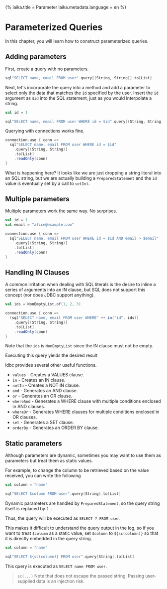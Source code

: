 {%
  laika.title = Parameter
  laika.metadata.language = en
%}

# Parameterized Queries

In this chapter, you will learn how to construct parameterized queries.

## Adding parameters

First, create a query with no parameters.

```scala
sql"SELECT name, email FROM user".query[(String, String)].to[List]
```

Next, let's incorporate the query into a method and add a parameter to select only the data that matches the `id` specified by the user. Insert the `id` argument as `$id` into the SQL statement, just as you would interpolate a string.

```scala
val id = 1

sql"SELECT name, email FROM user WHERE id = $id".query[(String, String)].to[List]
```

Querying with connections works fine.

```scala
connection.use { conn =>
  sql"SELECT name, email FROM user WHERE id = $id"
    .query[(String, String)]
    .to[List]
    .readOnly(conn)
}
```

What is happening here? It looks like we are just dropping a string literal into an SQL string, but we are actually building a `PreparedStatement` and the `id` value is eventually set by a call to `setInt`.

## Multiple parameters

Multiple parameters work the same way. No surprises.

```scala
val id = 1
val email = "alice@example.com"

connection.use { conn =>
  sql"SELECT name, email FROM user WHERE id = $id AND email > $email"
    .query[(String, String)]
    .to[List]
    .readOnly(conn)
}
```

## Handling IN Clauses

A common irritation when dealing with SQL literals is the desire to inline a series of arguments into an IN clause, but SQL does not support this concept (nor does JDBC support anything).

```scala
val ids = NonEmptyList.of(1, 2, 3)

connection.use { conn =>
  (sql"SELECT name, email FROM user WHERE" ++ in("id", ids))
    .query[(String, String)]
    .to[List]
    .readOnly(conn)
}
```

Note that the `ids` is `NonEmptyList` since the IN clause must not be empty.

Executing this query yields the desired result

ldbc provides several other useful functions.

- `values` - Creates a VALUES clause.
- `in` - Creates an IN clause.
- `notIn` - Creates a NOT IN clause.
- `and` - Generates an AND clause.
- `or` - Generates an OR clause.
- `whereAnd` - Generates a WHERE clause with multiple conditions enclosed in AND clauses.
- `whereOr` - Generates WHERE clauses for multiple conditions enclosed in OR clauses.
- `set` - Generates a SET clause.
- `orderBy` - Generates an ORDER BY clause.

## Static parameters

Although parameters are dynamic, sometimes you may want to use them as parameters but treat them as static values.

For example, to change the column to be retrieved based on the value received, you can write the following

```scala
val column = "name"

sql"SELECT $column FROM user".query[String].to[List]
```

Dynamic parameters are handled by `PreparedStatement`, so the query string itself is replaced by `? `.

Thus, the query will be executed as `SELECT ? FROM user`.

This makes it difficult to understand the query output in the log, so if you want to treat `$column` as a static value, set `$column` to `${sc(column)}` so that it is directly embedded in the query string.

```scala
val column = "name"

sql"SELECT ${sc(column)} FROM user".query[String].to[List]
```

This query is executed as `SELECT name FROM user`.

> `sc(...)` Note that does not escape the passed string. Passing user-supplied data is an injection risk.
